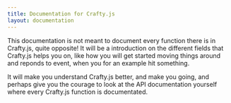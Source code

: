 ```yaml
---
title: Documentation for Crafty.js
layout: documentation
---
```


This documentation is not meant to document every function there is in Crafty.js, quite opposite! It will be a introduction on the different fields that Crafty.js helps you on, like how you will get started moving things around and reponds to event, when you for an example hit something.

It will make you understand Crafty.js better, and make you going, and perhaps give you the courage to look at the API documentation yourself where every Crafty.js function is documentated.
